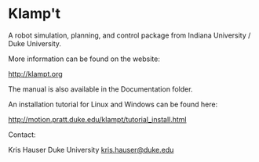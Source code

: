 Klamp't
========

A robot simulation, planning, and control package from Indiana University /
Duke University.

More information can be found on the website:

   http://klampt.org

The manual is also available in the Documentation folder.



An installation tutorial for Linux and Windows can be found here:

   http://motion.pratt.duke.edu/klampt/tutorial_install.html



Contact:

Kris Hauser
Duke University
kris.hauser@duke.edu

